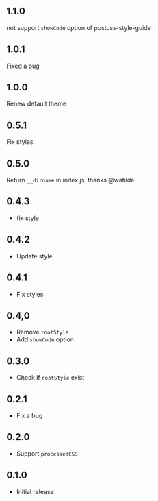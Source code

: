 ## 1.1.0

not support `showCode` option of postcss-style-guide

## 1.0.1

Fixed a bug

## 1.0.0

Renew default theme

## 0.5.1

Fix styles.

## 0.5.0

Return `__dirname` in index.js, thanks @watilde

## 0.4.3

- fix style

## 0.4.2

- Update style

## 0.4.1

- Fix styles

## 0.4,0

- Remove `rootStyle`
- Add `showCode` option

## 0.3.0

- Check if `rootStyle` exist

## 0.2.1

- Fix a bug

## 0.2.0

- Support `processedCSS`

## 0.1.0

- Initial release
